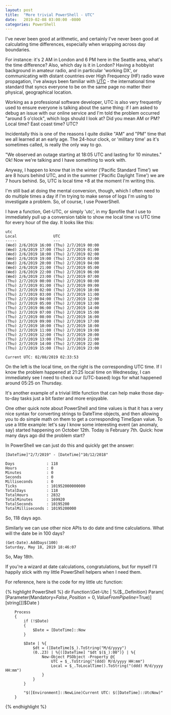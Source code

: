 ```yaml
---
layout: post
title:  "More trivial PowerShell - UTC"
date:   2019-02-08 03:00:00 -0800
categories: PowerShell
---
```

I've never been good at arithmetic, and certainly I've never been good at calculating time differences, especially when wrapping across day boundaries.

For instance: it's 2 AM in London and 6 PM here in the Seattle area, what's the time difference? Also, which day is it in London?
Having a hobbyist background in amateur radio, and in particular 'working DX', or communicating with distant countries over High Frequency (HF) radio wave propagation, I've always been familiar with [UTC](https://en.wikipedia.org/wiki/Coordinated_Universal_Time") - the international time standard that syncs everyone to be on the same page no matter their physical, geographical location.

Working as a professional software developer, UTC is also very frequently used to ensure everyone is talking about the same thing: if I am asked to debug an issue with our online service and I'm told the problem occurred "around 5 o'clock", which logs should I look at? Did you mean AM or PM? Local time? East coast time? UTC?

Incidentally this is one of the reasons I quite dislike "AM" and "PM" time that we all learned at an early age. The 24-hour clock, or 'military time' as it's sometimes called, is really the only way to go.

"We observed an outage starting at 18:05 UTC and lasting for 10 minutes." Ok! Now we're talking and I have something to work with.

Anyway, I happen to know that in the winter ('Pacific Standard Time') we are 8 hours behind UTC, and in the summer ('Pacific Daylight Time') we are 7 hours behind. So, UTC is local time +8 at the moment I'm writing this.

I'm still bad at doing the mental conversion, though, which I often need to do multiple times a day if I'm trying to make sense of logs I'm using to investigate a problem. So, of course, I use PowerShell.

I have a function, Get-UTC, or simply 'utc', in my $profile that I use to immediately pull up a conversion table to show me local time vs UTC time for every hour of the day. It looks like this:

    utc
    Local                UTC
    -----                ---
    (Wed) 2/6/2019 16:00 (Thu) 2/7/2019 00:00
    (Wed) 2/6/2019 17:00 (Thu) 2/7/2019 01:00
    (Wed) 2/6/2019 18:00 (Thu) 2/7/2019 02:00
    (Wed) 2/6/2019 19:00 (Thu) 2/7/2019 03:00
    (Wed) 2/6/2019 20:00 (Thu) 2/7/2019 04:00
    (Wed) 2/6/2019 21:00 (Thu) 2/7/2019 05:00
    (Wed) 2/6/2019 22:00 (Thu) 2/7/2019 06:00
    (Wed) 2/6/2019 23:00 (Thu) 2/7/2019 07:00
    (Thu) 2/7/2019 00:00 (Thu) 2/7/2019 08:00
    (Thu) 2/7/2019 01:00 (Thu) 2/7/2019 09:00
    (Thu) 2/7/2019 02:00 (Thu) 2/7/2019 10:00
    (Thu) 2/7/2019 03:00 (Thu) 2/7/2019 11:00
    (Thu) 2/7/2019 04:00 (Thu) 2/7/2019 12:00
    (Thu) 2/7/2019 05:00 (Thu) 2/7/2019 13:00
    (Thu) 2/7/2019 06:00 (Thu) 2/7/2019 14:00
    (Thu) 2/7/2019 07:00 (Thu) 2/7/2019 15:00
    (Thu) 2/7/2019 08:00 (Thu) 2/7/2019 16:00
    (Thu) 2/7/2019 09:00 (Thu) 2/7/2019 17:00
    (Thu) 2/7/2019 10:00 (Thu) 2/7/2019 18:00
    (Thu) 2/7/2019 11:00 (Thu) 2/7/2019 19:00
    (Thu) 2/7/2019 12:00 (Thu) 2/7/2019 20:00
    (Thu) 2/7/2019 13:00 (Thu) 2/7/2019 21:00
    (Thu) 2/7/2019 14:00 (Thu) 2/7/2019 22:00
    (Thu) 2/7/2019 15:00 (Thu) 2/7/2019 23:00

    Current UTC: 02/08/2019 02:33:53

On the left is the local time, on the right is the corresponding UTC time. If I know the problem happened at 21:25 local time on Wednesday, I can immediately see I need to check our (UTC-based) logs for what happened around 05:25 on Thursday.

It's another example of a trivial little function that can help make those day-to-day tasks just a bit faster and more enjoyable.

One other quick note about PowerShell and time values is that it has a very nice syntax for converting strings to DateTime objects, and then allowing you to do simple math on them to get a corresponding TimeSpan value. To use a little example: let's say I know some interesting event (an anomaly, say) started happening on October 12th. Today is February 7th. Quick: how many days ago did the problem start?

In PowerShell we can just do this and quickly get the answer:

    [DateTime]"2/7/2019" - [DateTime]"10/12/2018"

    Days              : 118
    Hours             : 0
    Minutes           : 0
    Seconds           : 0
    Milliseconds      : 0
    Ticks             : 101952000000000
    TotalDays         : 118
    TotalHours        : 2832
    TotalMinutes      : 169920
    TotalSeconds      : 10195200
    TotalMilliseconds : 10195200000

So, 118 days ago.

Similarly we can use other nice APIs to do date and time calculations. What will the date be in 100 days?

    (Get-Date).AddDays(100)
    Saturday, May 18, 2019 18:46:07

So, May 18th.

If you're a wizard at date calculations, congratulations, but for myself I'll happily stick with my little PowerShell helpers when I need them.

For reference, here is the code for my little utc function:

{% highlight PowerShell %}
    dir Function:\Get-Utc | %{$_.Definition}
        Param(
            [Parameter(Mandatory=$False, Position=0, ValueFromPipeline=$True)]
            [string[]]$Date
        )

        Process
        {
            if (!$Date)
            {
                $Date = [DateTime]::Now
            }

            $Date | %{
                $dt = ([DateTime]$_).ToString("M/d/yyyy")
                (0..23) | %{([DateTime] "$dt $($_):00")} | %{
                    New-Object PSObject -Property @{
                        UTC = $_.ToString("(ddd) M/d/yyyy HH:mm")
                        Local = $_.ToLocalTime().ToString("(ddd) M/d/yyyy HH:mm")
                    }
                }
            }

            "$([Environment]::NewLine)Current UTC: $([DateTime]::UtcNow)"
        }
{% endhighlight %}
